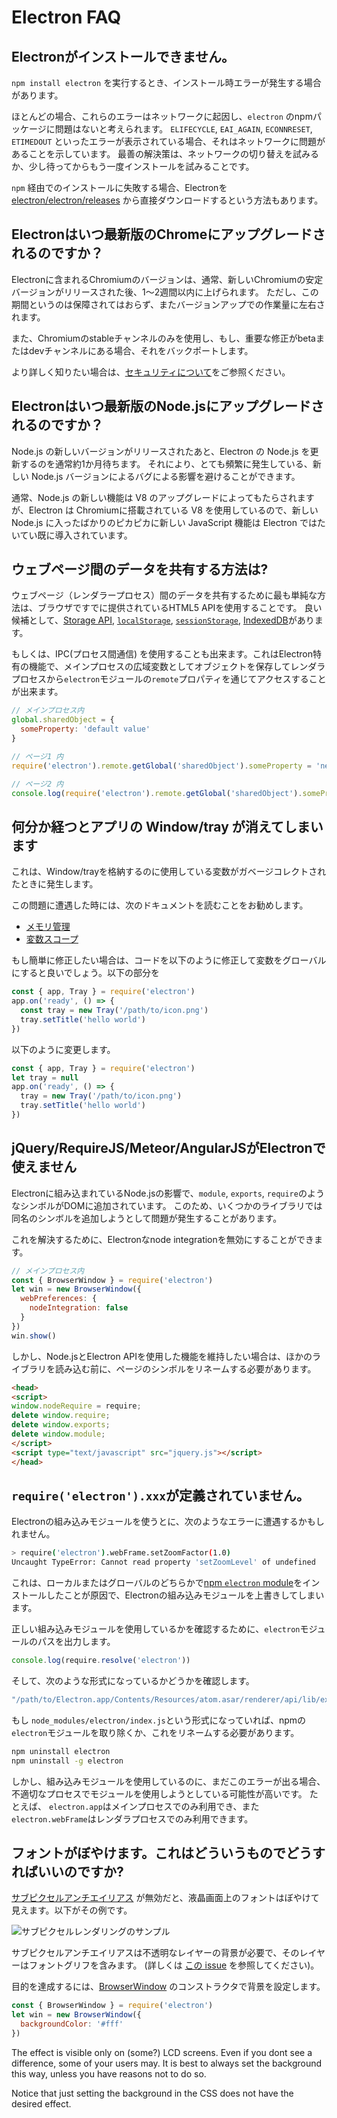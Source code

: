 # Electron FAQ

## Electronがインストールできません。

`npm install electron` を実行するとき、インストール時エラーが発生する場合があります。

ほとんどの場合、これらのエラーはネットワークに起因し、`electron` のnpmパッケージに問題はないと考えられます。 `ELIFECYCLE`, `EAI_AGAIN`, `ECONNRESET`, `ETIMEDOUT` といったエラーが表示されている場合、それはネットワークに問題があることを示しています。 最善の解決策は、ネットワークの切り替えを試みるか、少し待ってからもう一度インストールを試みることです。

`npm` 経由でのインストールに失敗する場合、Electronを [electron/electron/releases](https://github.com/electron/electron/releases) から直接ダウンロードするという方法もあります。

## Electronはいつ最新版のChromeにアップグレードされるのですか？

Electronに含まれるChromiumのバージョンは、通常、新しいChromiumの安定バージョンがリリースされた後、1～2週間以内に上げられます。 ただし、この期間というのは保障されてはおらず、またバージョンアップでの作業量に左右されます。

また、Chromiumのstableチャンネルのみを使用し、もし、重要な修正がbetaまたはdevチャンネルにある場合、それをバックポートします。

より詳しく知りたい場合は、[セキュリティについて](tutorial/security.md)をご参照ください。

## Electronはいつ最新版のNode.jsにアップグレードされるのですか？

Node.js の新しいバージョンがリリースされたあと、Electron の Node.js を更新するのを通常約1か月待ちます。 それにより、とても頻繁に発生している、新しい Node.js バージョンによるバグによる影響を避けることができます。

通常、Node.js の新しい機能は V8 のアップグレードによってもたらされますが、Electron は Chromiumに搭載されている V8 を使用しているので、新しい Node.js に入ったばかりのピカピカに新しい JavaScript 機能は Electron ではたいてい既に導入されています。

## ウェブページ間のデータを共有する方法は?

ウェブページ（レンダラープロセス）間のデータを共有するために最も単純な方法は、ブラウザですでに提供されているHTML5 APIを使用することです。 良い候補として、[Storage API](https://developer.mozilla.org/en-US/docs/Web/API/Storage), [`localStorage`](https://developer.mozilla.org/en-US/docs/Web/API/Window/localStorage), [`sessionStorage`](https://developer.mozilla.org/en-US/docs/Web/API/Window/sessionStorage), [IndexedDB](https://developer.mozilla.org/en-US/docs/Web/API/IndexedDB_API)があります。

もしくは、IPC(プロセス間通信) を使用することも出来ます。これはElectron特有の機能で、メインプロセスの広域変数としてオブジェクトを保存してレンダラプロセスから`electron`モジュールの`remote`プロパティを通じてアクセスすることが出来ます。

```javascript
// メインプロセス内
global.sharedObject = {
  someProperty: 'default value'
}
```

```javascript
// ページ1 内
require('electron').remote.getGlobal('sharedObject').someProperty = 'new value'
```

```javascript
// ページ2 内
console.log(require('electron').remote.getGlobal('sharedObject').someProperty)
```

## 何分か経つとアプリの Window/tray が消えてしまいます

これは、Window/trayを格納するのに使用している変数がガベージコレクトされたときに発生します。

この問題に遭遇した時には、次のドキュメントを読むことをお勧めします。

* [メモリ管理](https://developer.mozilla.org/en-US/docs/Web/JavaScript/Memory_Management)
* [変数スコープ](https://msdn.microsoft.com/library/bzt2dkta(v=vs.94).aspx)

もし簡単に修正したい場合は、コードを以下のように修正して変数をグローバルにすると良いでしょう。以下の部分を

```javascript
const { app, Tray } = require('electron')
app.on('ready', () => {
  const tray = new Tray('/path/to/icon.png')
  tray.setTitle('hello world')
})
```

以下のように変更します。

```javascript
const { app, Tray } = require('electron')
let tray = null
app.on('ready', () => {
  tray = new Tray('/path/to/icon.png')
  tray.setTitle('hello world')
})
```

## jQuery/RequireJS/Meteor/AngularJSがElectronで使えません

Electronに組み込まれているNode.jsの影響で、`module`, `exports`, `require`のようなシンボルがDOMに追加されています。 このため、いくつかのライブラリでは同名のシンボルを追加しようとして問題が発生することがあります。

これを解決するために、Electronなnode integrationを無効にすることができます。

```javascript
// メインプロセス内
const { BrowserWindow } = require('electron')
let win = new BrowserWindow({
  webPreferences: {
    nodeIntegration: false
  }
})
win.show()
```

しかし、Node.jsとElectron APIを使用した機能を維持したい場合は、ほかのライブラリを読み込む前に、ページのシンボルをリネームする必要があります。

```html
<head>
<script>
window.nodeRequire = require;
delete window.require;
delete window.exports;
delete window.module;
</script>
<script type="text/javascript" src="jquery.js"></script>
</head>
```

## `require('electron').xxx`が定義されていません。

Electronの組み込みモジュールを使うとに、次のようなエラーに遭遇するかもしれません。

```sh
> require('electron').webFrame.setZoomFactor(1.0)
Uncaught TypeError: Cannot read property 'setZoomLevel' of undefined
```

これは、ローカルまたはグローバルのどちらかで[npm `electron` module](https://www.npmjs.com/package/electron)をインストールしたことが原因で、Electronの組み込みモジュールを上書きしてしまいます。

正しい組み込みモジュールを使用しているかを確認するために、`electron`モジュールのパスを出力します。

```javascript
console.log(require.resolve('electron'))
```

そして、次のような形式になっているかどうかを確認します。

```sh
"/path/to/Electron.app/Contents/Resources/atom.asar/renderer/api/lib/exports/electron.js"
```

もし `node_modules/electron/index.js`という形式になっていれば、npmの `electron`モジュールを取り除くか、これをリネームする必要があります。

```sh
npm uninstall electron
npm uninstall -g electron
```

しかし、組み込みモジュールを使用しているのに、まだこのエラーが出る場合、不適切なプロセスでモジュールを使用しようとしている可能性が高いです。 たとえば、 `electron.app`はメインプロセスでのみ利用でき、また `electron.webFrame`はレンダラプロセスでのみ利用できます。

## フォントがぼやけます。これはどういうものでどうすればいいのですか?

[サブピクセルアンチエイリアス](http://alienryderflex.com/sub_pixel/) が無効だと、液晶画面上のフォントはぼやけて見えます。以下がその例です。

![サブピクセルレンダリングのサンプル](images/code_coverage_infra_diagram.png)

サブピクセルアンチエイリアスは不透明なレイヤーの背景が必要で、そのレイヤーはフォントグリフを含みます。 (詳しくは [この issue](https://github.com/electron/electron/issues/6344#issuecomment-420371918) を参照してください)。

目的を達成するには、[BrowserWindow](api/browser-window.md) のコンストラクタで背景を設定します。

```javascript
const { BrowserWindow } = require('electron')
let win = new BrowserWindow({
  backgroundColor: '#fff'
})
```

The effect is visible only on (some?) LCD screens. Even if you dont see a difference, some of your users may. It is best to always set the background this way, unless you have reasons not to do so.

Notice that just setting the background in the CSS does not have the desired effect.